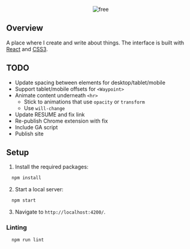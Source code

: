 <p align="center">
  <img alt="free" src="https://user-images.githubusercontent.com/16131737/38890277-ca18d234-4235-11e8-9b31-d147ea75b130.png" />
</p>

## Overview
A place where I create and write about things. The interface is built with [React](https://reactjs.org) and [CSS3](https://developer.mozilla.org/en-US/docs/Web/CSS/CSS3).

## TODO 
+ Update spacing between elements for desktop/tablet/mobile
+ Support tablet/mobile offsets for `<Waypoint>`
+ Animate content underneath `<hr>`
  + Stick to animations that use `opacity` or `transform`
  + Use `will-change`
+ Update RESUME and fix link
+ Re-publish Chrome extension with fix
+ Include GA script
+ Publish site

## Setup
1. Install the required packages:
```javascript
  npm install
```
2. Start a local server:
```javascript
  npm start 
```
3. Navigate to `http://localhost:4200/`.

### Linting
```javascript
  npm run lint
```

